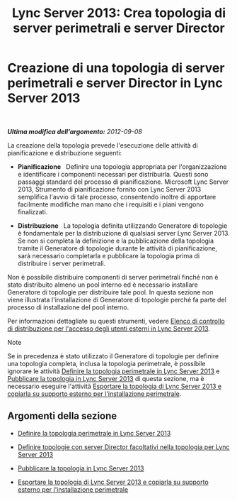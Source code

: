 ﻿---
title: "Lync Server 2013: Crea topologia di server perimetrali e server Director"
TOCTitle: Creazione di una topologia di server perimetrali e server Director
ms:assetid: 11e5759e-d69f-4c39-8994-f467c279c558
ms:mtpsurl: https://technet.microsoft.com/it-it/library/Gg398202(v=OCS.15)
ms:contentKeyID: 49299727
ms.date: 08/24/2015
mtps_version: v=OCS.15
ms.translationtype: HT
---

# Creazione di una topologia di server perimetrali e server Director in Lync Server 2013

 

_**Ultima modifica dell'argomento:** 2012-09-08_

La creazione della topologia prevede l'esecuzione delle attività di pianificazione e distribuzione seguenti:

  - **Pianificazione**   Definire una topologia appropriata per l'organizzazione e identificare i componenti necessari per distribuirla. Questi sono passaggi standard del processo di pianificazione. Microsoft Lync Server 2013, Strumento di pianificazione fornito con Lync Server 2013 semplifica l'avvio di tale processo, consentendo inoltre di apportare facilmente modifiche man mano che i requisiti e i piani vengono finalizzati.

  - **Distribuzione**   La topologia definita utilizzando Generatore di topologie è fondamentale per la distribuzione di qualsiasi server Lync Server 2013. Se non si completa la definizione e la pubblicazione della topologia tramite il Generatore di topologie durante le attività di pianificazione, sarà necessario completarla e pubblicare la topologia prima di distribuire i server perimetrali.

Non è possibile distribuire componenti di server perimetrali finché non è stato distribuito almeno un pool interno ed è necessario installare Generatore di topologie per distribuire tale pool. In questa sezione non viene illustrata l'installazione di Generatore di topologie perché fa parte del processo di installazione del pool interno.

Per informazioni dettagliate su questi strumenti, vedere [Elenco di controllo di distribuzione per l'accesso degli utenti esterni in Lync Server 2013](lync-server-2013-deployment-checklist-for-external-user-access.md).


> [!NOTE]
> Se in precedenza è stato utilizzato il Generatore di topologie per definire una topologia completa, inclusa la topologia perimetrale, è possibile ignorare le attività <A href="lync-server-2013-define-your-edge-topology.md">Definire la topologia perimetrale in Lync Server 2013</A> e <A href="lync-server-2013-publish-your-topology.md">Pubblicare la topologia in Lync Server 2013</A> di questa sezione, ma è necessario eseguire l'attività <A href="lync-server-2013-export-your-topology-and-copy-it-to-external-media-for-edge-installation.md">Esportare la topologia di Lync Server 2013 e copiarla su supporto esterno per l'installazione perimetrale</A>.



## Argomenti della sezione

  - [Definire la topologia perimetrale in Lync Server 2013](lync-server-2013-define-your-edge-topology.md)

  - [Definire topologie con server Director facoltativi nella topologia per Lync Server 2013](lync-server-2013-define-optional-director-topologies-in-your-topology.md)

  - [Pubblicare la topologia in Lync Server 2013](lync-server-2013-publish-your-topology.md)

  - [Esportare la topologia di Lync Server 2013 e copiarla su supporto esterno per l'installazione perimetrale](lync-server-2013-export-your-topology-and-copy-it-to-external-media-for-edge-installation.md)

